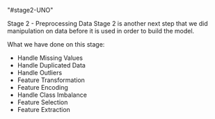 "#stage2-UNO"


Stage 2 - Preprocessing Data
Stage 2 is another next step that we did manipulation on data before it is used in order to build the model.

What we have done on this stage:

* Handle Missing Values
* Handle Duplicated Data
* Handle Outliers
* Feature Transformation
* Feature Encoding
* Handle Class Imbalance
* Feature Selection
* Feature Extraction
